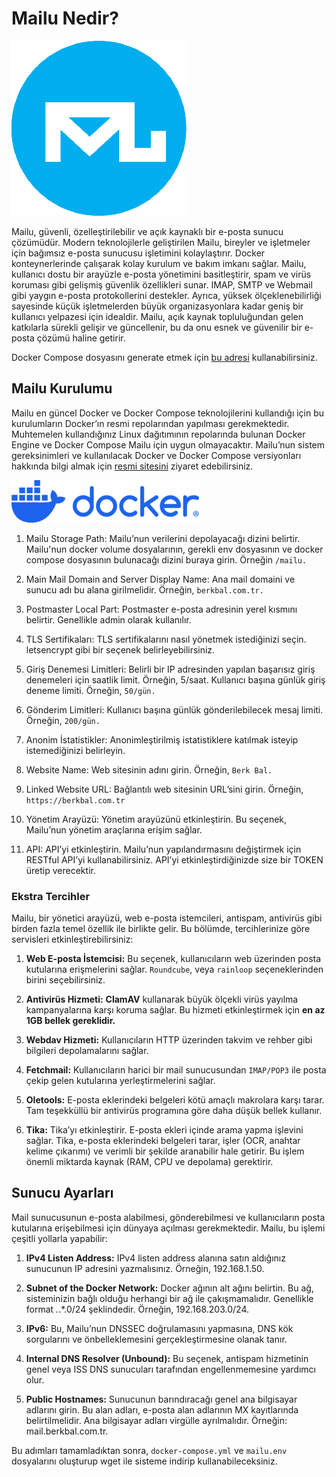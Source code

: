 # Mailu Nedir?

![Mailu-Logo](mailu/mailu.png)

Mailu, güvenli, özelleştirilebilir ve açık kaynaklı bir e-posta sunucu çözümüdür. Modern teknolojilerle geliştirilen Mailu, bireyler ve işletmeler için bağımsız e-posta sunucusu işletimini kolaylaştırır. Docker konteynerlerinde çalışarak kolay kurulum ve bakım imkanı sağlar. Mailu, kullanıcı dostu bir arayüzle e-posta yönetimini basitleştirir, spam ve virüs koruması gibi gelişmiş güvenlik özellikleri sunar. IMAP, SMTP ve Webmail gibi yaygın e-posta protokollerini destekler. Ayrıca, yüksek ölçeklenebilirliği sayesinde küçük işletmelerden büyük organizasyonlara kadar geniş bir kullanıcı yelpazesi için idealdir. Mailu, açık kaynak topluluğundan gelen katkılarla sürekli gelişir ve güncellenir, bu da onu esnek ve güvenilir bir e-posta çözümü haline getirir.

Docker Compose dosyasını generate etmek için [bu adresi](https://setup.mailu.io/) kullanabilirsiniz.

## Mailu Kurulumu

Mailu en güncel Docker ve Docker Compose teknolojilerini kullandığı için bu kurulumların Docker’ın resmi repolarından yapılması gerekmektedir. Muhtemelen kullandığınız Linux dağıtımının repolarında bulunan Docker Engine ve Docker Compose Mailu için uygun olmayacaktır. Mailu’nun sistem gereksinimleri ve kullanılacak Docker ve Docker Compose versiyonları hakkında bilgi almak için [resmi sitesini](https://mailu.io/2024.06/compose/requirements.html) ziyaret edebilirsiniz.

![Docker Logo](./mailu/docker-logo-blue-300x68.png)

1. Mailu Storage Path: Mailu’nun verilerini depolayacağı dizini belirtir. Mailu'nun docker volume dosyalarının, gerekli env dosyasının ve docker compose dosyasının bulunacağı dizini buraya girin. Örneğin `/mailu.`

2. Main Mail Domain and Server Display Name: Ana mail domaini ve sunucu adı bu alana girilmelidir. Örneğin, `berkbal.com.tr.`

3. Postmaster Local Part: Postmaster e-posta adresinin yerel kısmını belirtir. Genellikle admin olarak kullanılır.

4. TLS Sertifikaları: TLS sertifikalarını nasıl yönetmek istediğinizi seçin. letsencrypt gibi bir seçenek belirleyebilirsiniz.

5. Giriş Denemesi Limitleri: Belirli bir IP adresinden yapılan başarısız giriş denemeleri için saatlik limit. Örneğin, 5/saat.
Kullanıcı başına günlük giriş deneme limiti. Örneğin, `50/gün.`

6. Gönderim Limitleri: Kullanıcı başına günlük gönderilebilecek mesaj limiti. Örneğin, `200/gün.`

7. Anonim İstatistikler: Anonimleştirilmiş istatistiklere katılmak isteyip istemediğinizi belirleyin.

8. Website Name: Web sitesinin adını girin. Örneğin, `Berk Bal.`

9. Linked Website URL: Bağlantılı web sitesinin URL’sini girin. Örneğin, `https://berkbal.com.tr`

10. Yönetim Arayüzü: Yönetim arayüzünü etkinleştirin. Bu seçenek, Mailu’nun yönetim araçlarına erişim sağlar.

11. API: API’yi etkinleştirin. Mailu’nun yapılandırmasını değiştirmek için RESTful API’yi kullanabilirsiniz. API’yi etkinleştirdiğinizde size bir TOKEN üretip verecektir.

### Ekstra Tercihler

Mailu, bir yönetici arayüzü, web e-posta istemcileri, antispam, antivirüs gibi birden fazla temel özellik ile birlikte gelir. Bu bölümde, tercihlerinize göre servisleri etkinleştirebilirsiniz:

1. **Web E-posta İstemcisi:** Bu seçenek, kullanıcıların web üzerinden posta kutularına erişmelerini sağlar. `Roundcube`, veya `rainloop` seçeneklerinden birini seçebilirsiniz.

2. **Antivirüs Hizmeti:** **ClamAV** kullanarak büyük ölçekli virüs yayılma kampanyalarına karşı koruma sağlar. Bu hizmeti etkinleştirmek için **en az 1GB bellek gereklidir.**

3. **Webdav Hizmeti:** Kullanıcıların HTTP üzerinden takvim ve rehber gibi bilgileri depolamalarını sağlar.

4. **Fetchmail:** Kullanıcıların harici bir mail sunucusundan ``IMAP/POP3`` ile posta çekip gelen kutularına yerleştirmelerini sağlar.

5. **Oletools:** E-posta eklerindeki belgeleri kötü amaçlı makrolara karşı tarar. Tam teşekküllü bir antivirüs programına göre daha düşük bellek kullanır.

6. **Tika:** Tika’yı etkinleştirir. E-posta ekleri içinde arama yapma işlevini sağlar. Tika, e-posta eklerindeki belgeleri tarar, işler (OCR, anahtar kelime çıkarımı) ve verimli bir şekilde aranabilir hale getirir. Bu işlem önemli miktarda kaynak (RAM, CPU ve depolama) gerektirir.

## Sunucu Ayarları

Mail sunucusunun e-posta alabilmesi, gönderebilmesi ve kullanıcıların posta kutularına erişebilmesi için dünyaya açılması gerekmektedir. Mailu, bu işlemi çeşitli yollarla yapabilir:

1. **IPv4 Listen Address:** IPv4 listen address alanına satın aldığınız sunucunun IP adresini yazmalısınız. Örneğin, 192.168.1.50.

2. **Subnet of the Docker Network:** Docker ağının alt ağını belirtin. Bu ağ, sisteminizin bağlı olduğu herhangi bir ağ ile çakışmamalıdır. Genellikle format *.*.*.0/24 şeklindedir. Örneğin, 192.168.203.0/24.

3. **IPv6:** Bu, Mailu’nun DNSSEC doğrulamasını yapmasına, DNS kök sorgularını ve önbelleklemesini gerçekleştirmesine olanak tanır.

4. **Internal DNS Resolver (Unbound):** Bu seçenek, antispam hizmetinin genel veya ISS DNS sunucuları tarafından engellenmemesine yardımcı olur.

5. **Public Hostnames:** Sunucunun barındıracağı genel ana bilgisayar adlarını girin. Bu alan adları, e-posta alan adlarının MX kayıtlarında belirtilmelidir. Ana bilgisayar adları virgülle ayrılmalıdır. Örneğin: mail.berkbal.com.tr.

Bu adımları tamamladıktan sonra, ``docker-compose.yml`` ve ``mailu.env`` dosyalarını oluşturup wget ile sisteme indirip kullanabileceksiniz.